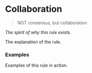 # Collaboration

> NOT consensus, but collaboration

*The spirit of why this rule exists.*

The explanation of the rule.

### Examples

Examples of this rule in action.
